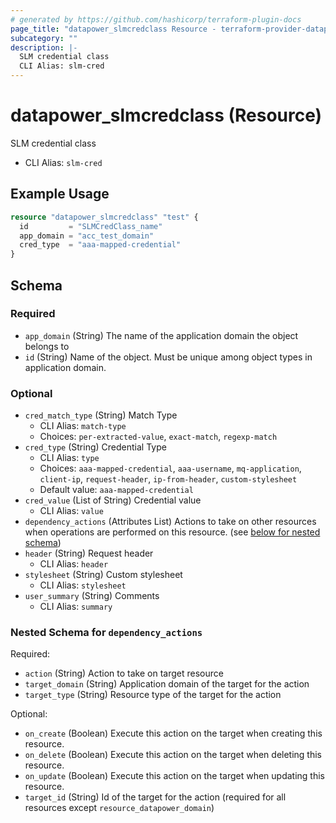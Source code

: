 ```yaml
---
# generated by https://github.com/hashicorp/terraform-plugin-docs
page_title: "datapower_slmcredclass Resource - terraform-provider-datapower"
subcategory: ""
description: |-
  SLM credential class
  CLI Alias: slm-cred
---
```


# datapower_slmcredclass (Resource)

SLM credential class
  - CLI Alias: `slm-cred`

## Example Usage

```terraform
resource "datapower_slmcredclass" "test" {
  id         = "SLMCredClass_name"
  app_domain = "acc_test_domain"
  cred_type  = "aaa-mapped-credential"
}
```

<!-- schema generated by tfplugindocs -->
## Schema

### Required

- `app_domain` (String) The name of the application domain the object belongs to
- `id` (String) Name of the object. Must be unique among object types in application domain.

### Optional

- `cred_match_type` (String) Match Type
  - CLI Alias: `match-type`
  - Choices: `per-extracted-value`, `exact-match`, `regexp-match`
- `cred_type` (String) Credential Type
  - CLI Alias: `type`
  - Choices: `aaa-mapped-credential`, `aaa-username`, `mq-application`, `client-ip`, `request-header`, `ip-from-header`, `custom-stylesheet`
  - Default value: `aaa-mapped-credential`
- `cred_value` (List of String) Credential value
  - CLI Alias: `value`
- `dependency_actions` (Attributes List) Actions to take on other resources when operations are performed on this resource. (see [below for nested schema](#nestedatt--dependency_actions))
- `header` (String) Request header
  - CLI Alias: `header`
- `stylesheet` (String) Custom stylesheet
  - CLI Alias: `stylesheet`
- `user_summary` (String) Comments
  - CLI Alias: `summary`

<a id="nestedatt--dependency_actions"></a>
### Nested Schema for `dependency_actions`

Required:

- `action` (String) Action to take on target resource
- `target_domain` (String) Application domain of the target for the action
- `target_type` (String) Resource type of the target for the action

Optional:

- `on_create` (Boolean) Execute this action on the target when creating this resource.
- `on_delete` (Boolean) Execute this action on the target when deleting this resource.
- `on_update` (Boolean) Execute this action on the target when updating this resource.
- `target_id` (String) Id of the target for the action (required for all resources except `resource_datapower_domain`)
